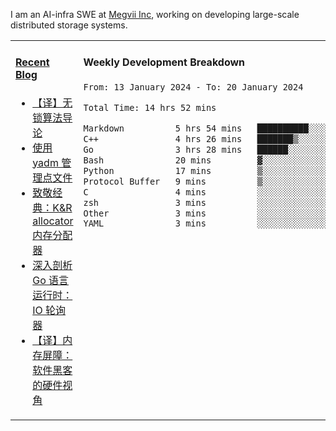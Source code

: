 I am an AI-infra SWE at [Megvii Inc](https://en.megvii.com/), working on developing large-scale distributed storage systems.

<table width="960px">
<tr>
<td valign="top" width="50%">

#### <a href="https://www.kongjun18.me" target="_blank">Recent Blog</a>

<!-- BLOG-POST-LIST:START -->
- [【译】无锁算法导论](https://kongjun18.github.io/posts/2023/07/14/)
- [使用 yadm 管理点文件](https://kongjun18.github.io/posts/2023/04/07/)
- [致敬经典：K&amp;R allocator 内存分配器](https://kongjun18.github.io/posts/2022/12/12/)
- [深入剖析 Go 语言运行时：IO 轮询器](https://kongjun18.github.io/posts/2022/11/21/)
- [【译】内存屏障：软件黑客的硬件视角](https://kongjun18.github.io/posts/2022/11/03/)
<!-- BLOG-POST-LIST:END -->

</td>
<td valign="top" width="50%">

#### Weekly Development Breakdown

<!--START_SECTION:waka-->

```txt
From: 13 January 2024 - To: 20 January 2024

Total Time: 14 hrs 52 mins

Markdown          5 hrs 54 mins   ██████████░░░░░░░░░░░░░░░   39.66 %
C++               4 hrs 26 mins   ███████▒░░░░░░░░░░░░░░░░░   29.89 %
Go                3 hrs 28 mins   ██████░░░░░░░░░░░░░░░░░░░   23.39 %
Bash              20 mins         ▓░░░░░░░░░░░░░░░░░░░░░░░░   02.26 %
Python            17 mins         ▒░░░░░░░░░░░░░░░░░░░░░░░░   01.90 %
Protocol Buffer   9 mins          ▒░░░░░░░░░░░░░░░░░░░░░░░░   01.02 %
C                 4 mins          ░░░░░░░░░░░░░░░░░░░░░░░░░   00.53 %
zsh               3 mins          ░░░░░░░░░░░░░░░░░░░░░░░░░   00.41 %
Other             3 mins          ░░░░░░░░░░░░░░░░░░░░░░░░░   00.39 %
YAML              3 mins          ░░░░░░░░░░░░░░░░░░░░░░░░░   00.37 %
```

<!--END_SECTION:waka-->
</td>
</tr>

</table>

